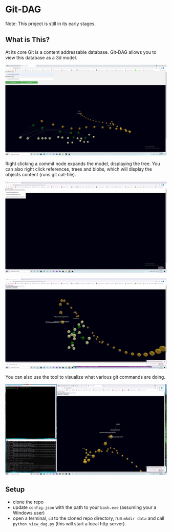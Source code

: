 # Git-DAG

Note: This project is still in its early stages.

## What is This?

At its core Git is a content addressable database. Git-DAG allows you to view this database as a 3d model.

![pretty-view](docs/pretty-image.png)

Right clicking a commit node expands the model, displaying the tree. You can also right click references, trees and blobs, which will display the objects content (runs git cat-file).

![demo](docs/demo.gif)

![view_content](docs/object_content.gif)

You can also use the tool to visualize what various git commands are doing.

![](docs/git_command.gif)

## Setup

- clone the repo
- update `config.json` with the path to your `bash.exe` (assuming your a Windows user)
- open a terminal, `cd` to the cloned repo directory, run `mkdir data` and call `python view_dag.py` (this will start a local http server).
